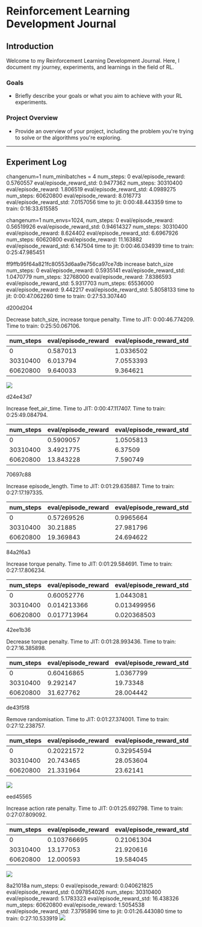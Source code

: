 # Reinforcement Learning Development Journal

## Introduction
Welcome to my Reinforcement Learning Development Journal. Here, I document my journey, experiments, and learnings in the field of RL.

### Goals
- Briefly describe your goals or what you aim to achieve with your RL experiments.

### Project Overview
- Provide an overview of your project, including the problem you're trying to solve or the algorithms you're exploring.

---

## Experiment Log

changenum=1
num_minibatches = 4
num_steps:  0 eval/episode_reward:  0.5760557 eval/episode_reward_std:  0.9477362
num_steps:  30310400 eval/episode_reward:  1.806519 eval/episode_reward_std:  4.0989275
num_steps:  60620800 eval/episode_reward:  8.016773 eval/episode_reward_std:  7.0157056
time to jit: 0:00:48.443359 time to train: 0:16:33.615585

changenum=1
num_envs=1024,
num_steps:  0 eval/episode_reward:  0.56519926 eval/episode_reward_std:  0.94614327
num_steps:  30310400 eval/episode_reward:  8.624402 eval/episode_reward_std:  6.6967926
num_steps:  60620800 eval/episode_reward:  11.163882 eval/episode_reward_std:  6.147504
time to jit: 0:00:46.034939 time to train: 0:25:47.985451

ff9ffb95f64a821fc80553d6aa9e756ca97ce7db
increase batch_size
num_steps:  0 eval/episode_reward:  0.5935141 eval/episode_reward_std:  1.0470779
num_steps:  32768000 eval/episode_reward:  7.8386593 eval/episode_reward_std:  5.9317703
num_steps:  65536000 eval/episode_reward:  9.442217 eval/episode_reward_std:  5.8058133
time to jit: 0:00:47.062260 time to train: 0:27:53.307440


d200d204

Decrease batch_size, increase torque penalty. Time to JIT: 0:00:46.774209. Time to train: 0:25:50.067106.

| num_steps  | eval/episode_reward | eval/episode_reward_std |
|------------|---------------------|-------------------------|
| 0          | 0.587013            | 1.0336502               |
| 30310400   | 6.013794            | 7.0553393               |
| 60620800   | 9.640033            | 9.364621                |

![](videos/d200d204.gif)

d24e43d7

Increase feet_air_time. Time to JIT: 0:00:47.117407. Time to train: 0:25:49.084794.

| num_steps  | eval/episode_reward | eval/episode_reward_std |
|------------|---------------------|-------------------------|
| 0          | 0.5909057           | 1.0505813               |
| 30310400   | 3.4921775           | 6.37509                 |
| 60620800   | 13.843228           | 7.590749                |

70697c88

Increase episode_length. Time to JIT: 0:01:29.635887. Time to train: 0:27:17.197335.

| num_steps  | eval/episode_reward | eval/episode_reward_std |
|------------|---------------------|-------------------------|
| 0          | 0.57269526          | 0.9965664               |
| 30310400   | 30.21885            | 27.981796               |
| 60620800   | 19.369843           | 24.694622               |

84a2f6a3

Increase torque penalty. Time to JIT: 0:01:29.584691. Time to train: 0:27:17.806234.

| num_steps  | eval/episode_reward | eval/episode_reward_std |
|------------|---------------------|-------------------------|
| 0          | 0.60052776          | 1.0443081               |
| 30310400   | 0.014213366         | 0.013499956             |
| 60620800   | 0.017713964         | 0.020368503             |

42ee1b36

Decrease torque penalty. Time to JIT: 0:01:28.993436. Time to train: 0:27:16.385898.

| num_steps  | eval/episode_reward | eval/episode_reward_std |
|------------|---------------------|-------------------------|
| 0          | 0.60416865          | 1.0367799               |
| 30310400   | 9.292147            | 19.73348                |
| 60620800   | 31.627762           | 28.004442               |

de43f5f8

Remove randomisation. Time to JIT: 0:01:27.374001. Time to train: 0:27:12.238757.

| num_steps  | eval/episode_reward | eval/episode_reward_std |
|------------|---------------------|-------------------------|
| 0          | 0.20221572          | 0.32954594              |
| 30310400   | 20.743465           | 28.053604               |
| 60620800   | 21.331964           | 23.62141                |

![](videos/de43f5f8.gif)

eed45565

Increase action rate penalty. Time to JIT: 0:01:25.692798. Time to train: 0:27:07.809092.

| num_steps  | eval/episode_reward | eval/episode_reward_std |
|------------|---------------------|-------------------------|
| 0          | 0.103766695         | 0.21061304              |
| 30310400   | 13.177053           | 21.920616               |
| 60620800   | 12.000593           | 19.584045               |
![](videos/eed45565.gif)

8a21018a
num_steps:  0 eval/episode_reward:  0.040621825 eval/episode_reward_std:  0.097854026
num_steps:  30310400 eval/episode_reward:  5.1783323 eval/episode_reward_std:  16.438326
num_steps:  60620800 eval/episode_reward:  1.5054538 eval/episode_reward_std:  7.3795896
time to jit: 0:01:26.443080 time to train: 0:27:10.533919
![](videos/8a21018a.gif)
